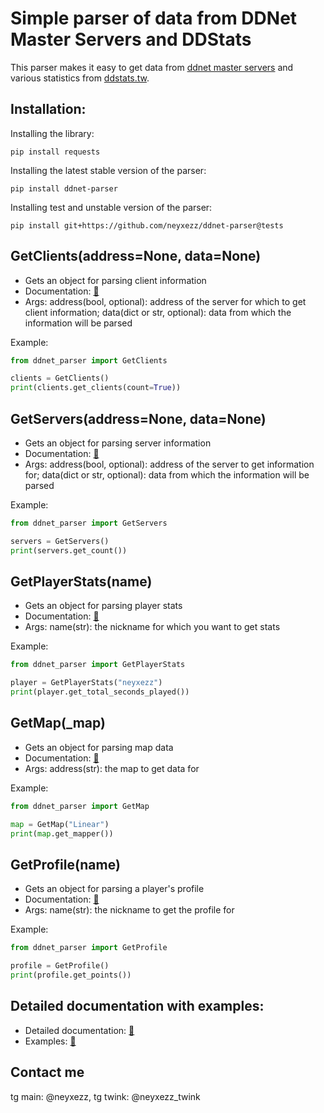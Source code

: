 # Simple parser of data from DDNet Master Servers and DDStats

This parser makes it easy to get data from [ddnet master servers](https://master1.ddnet.org/ddnet/15/servers.json) and various statistics from [ddstats.tw](https://ddstats.tw/).

## Installation:
Installing the library:
```
pip install requests
```
Installing the latest stable version of the parser:
```
pip install ddnet-parser
```
Installing test and unstable version of the parser:
```
pip install git+https://github.com/neyxezz/ddnet-parser@tests
```

## GetClients(address=None, data=None)
* Gets an object for parsing client information
* Documentation: [🙂](https://github.com/neyxezz/ddnet-parser/blob/main/docs/docs.md#clientsparser-class)
* Args: address(bool, optional): address of the server for which to get client information; data(dict or str, optional): data from which the information will be parsed

Example:
```python
from ddnet_parser import GetClients

clients = GetClients()
print(clients.get_clients(count=True))
```
## GetServers(address=None, data=None)
* Gets an object for parsing server information
* Documentation: [🙂](https://github.com/neyxezz/ddnet-parser/blob/main/docs/docs.md#serversparser-class)
* Args: address(bool, optional): address of the server to get information for; data(dict or str, optional): data from which the information will be parsed

Example:
```python
from ddnet_parser import GetServers

servers = GetServers()
print(servers.get_count())
```
## GetPlayerStats(name)
* Gets an object for parsing player stats
* Documentation: [🙂](https://github.com/neyxezz/ddnet-parser/blob/main/docs/docs.md#playerstatsparser-class)
* Args: name(str): the nickname for which you want to get stats

Example:
```python
from ddnet_parser import GetPlayerStats

player = GetPlayerStats("neyxezz")
print(player.get_total_seconds_played())
```
## GetMap(_map)
* Gets an object for parsing map data
* Documentation: [🙂](https://github.com/neyxezz/ddnet-parser/blob/main/docs/docs.md#mapsparser-class)
* Args: address(str): the map to get data for

Example:
```python
from ddnet_parser import GetMap

map = GetMap("Linear")
print(map.get_mapper())
```
## GetProfile(name)
* Gets an object for parsing a player's profile
* Documentation: [🙂](https://github.com/neyxezz/ddnet-parser/blob/main/docs/docs.md#profileparser-class)
* Args: name(str): the nickname to get the profile for

Example:
```python
from ddnet_parser import GetProfile

profile = GetProfile()
print(profile.get_points())
```
## Detailed documentation with examples:
* Detailed documentation: [🙂](docs/docs.md)
* Examples: [🙂](examples/examples.py)

## Contact me
tg main: @neyxezz, tg twink: @neyxezz_twink
